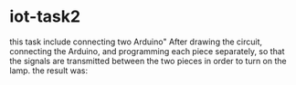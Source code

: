 # iot-task2
this task include connecting two Arduino"
After drawing the circuit, connecting the Arduino, and programming each piece separately,
so that the signals are transmitted between the two pieces in order to turn on the lamp.
the result was:
 
